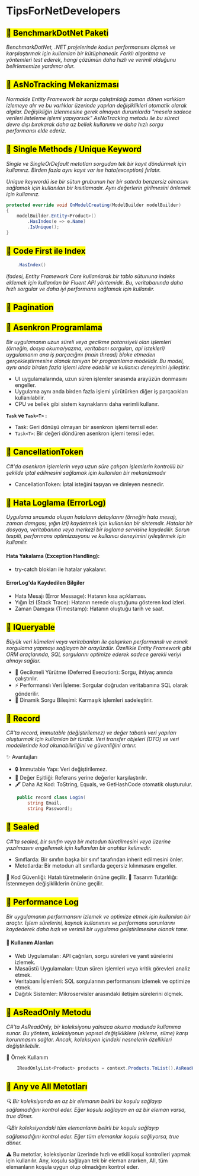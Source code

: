 # TipsForNetDevelopers

## <mark> 📌 BenchmarkDotNet Paketi</mark>

*BenchmarkDotNet, .NET projelerinde kodun performansını ölçmek ve karşılaştırmak için kullanılan bir kütüphanedir. Farklı algoritma ve yöntemleri test ederek, hangi çözümün daha hızlı ve verimli olduğunu belirlememize yardımcı olur.*

## <mark> 📌 AsNoTracking Mekanizması</mark>

*Normalde Entity Framework bir sorgu çalıştırıldığı zaman dönen varlıkları izlemeye alır ve bu varlıklar üzerinde yapılan değişiklikleri otomatik olarak algılar. Değişikliğin izlenmesine gerek olmayan durumlarda "mesela sadece verileri listeleme işlemi yapıyorsak" AsNoTracking metodu ile bu süreci devre dışı bırakarak daha az bellek kullanımı ve daha hızlı sorgu performansı elde ederiz.*

## <mark> 📌 Single Methods / Unique Keyword</mark>

*Single ve SingleOrDefault metotları sorgudan tek bir kayıt döndürmek için kullanırız. Birden fazla aynı kayıt var ise hata(exception) fırlatır.*

*Unique keywordü ise bir sütun grubunun her bir satırda benzersiz olmasını sağlamak için kullanılan bir kısıtlamadır. Aynı değerlerin girilmesini önlemek için kullanırız.*

```csharp
protected override void OnModelCreating(ModelBuilder modelBuilder)
{
    modelBuilder.Entity<Product>()
        .HasIndex(e => e.Name)
        .IsUnique();
}
```
## <mark> 📌 Code First ile Index</mark>

```csharp
    .HasIndex()
```
*ifadesi, Entity Framework Core kullanılarak bir tablo sütununa indeks eklemek için kullanılan bir Fluent API yöntemidir. Bu, veritabanında daha hızlı sorgular ve daha iyi performans sağlamak için kullanılır.*

## <mark> 📌 Pagination </mark>

## <mark> 📌 Asenkron Programlama </mark>

*Bir uygulamanın uzun süreli veya gecikme potansiyeli olan işlemleri (örneğin, dosya okuma/yazma, veritabanı sorguları, api istekleri) uygulamanın ana iş parçacığını (main thread) bloke etmeden gerçekleştirmesine olanak tanıyan bir programlama modelidir. Bu model, aynı anda birden fazla işlemi idare edebilir ve kullanıcı deneyimini iyileştirir.*
- UI uygulamalarında, uzun süren işlemler sırasında arayüzün donmasını engeller.
- Uygulama aynı anda birden fazla işlemi yürütürken diğer iş parçacıkları kullanılabilir.
- CPU ve bellek gibi sistem kaynaklarını daha verimli kullanır.
  
**`Task` ve `Task<T>` :**

* Task: Geri dönüşü olmayan bir asenkron işlemi temsil eder.
* `Task<T>`: Bir değeri döndüren asenkron işlemi temsil eder.

## <mark> 📌 CancellationToken </mark>

*C#'da asenkron işlemlerin veya uzun süre çalışan işlemlerin kontrollü bir şekilde iptal edilmesini sağlamak için kullanılan bir mekanizmadır*

- CancellationToken: İptal isteğini taşıyan ve dinleyen nesnedir.

## <mark> 📌 Hata Loglama (ErrorLog) </mark>

*Uygulama sırasında oluşan hataların detaylarını (örneğin hata mesajı, zaman damgası, yığın izi) kaydetmek için kullanılan bir sistemdir. Hatalar bir dosyaya, veritabanına veya merkezi bir loglama servisine kaydedilir. Sorun tespiti, performans optimizasyonu ve kullanıcı deneyimini iyileştirmek için kullanılır.*

#### Hata Yakalama (Exception Handling):
- try-catch blokları ile hatalar yakalanır.

#### ErrorLog'da Kaydedilen Bilgiler
- Hata Mesajı (Error Message): Hatanın kısa açıklaması.
- Yığın İzi (Stack Trace): Hatanın nerede oluştuğunu gösteren kod izleri.
- Zaman Damgası (Timestamp): Hatanın oluştuğu tarih ve saat.

## <mark> 📌 IQueryable </mark>

*Büyük veri kümeleri veya veritabanları ile çalışırken performanslı ve esnek sorgulama yapmayı sağlayan bir arayüzdür. Özellikle Entity Framework gibi ORM araçlarında, SQL sorgularını optimize ederek sadece gerekli veriyi almayı sağlar.*

- 🌟 Gecikmeli Yürütme (Deferred Execution): Sorgu, ihtiyaç anında çalıştırılır.
- ⚡ Performanslı Veri İşleme: Sorgular doğrudan veritabanına SQL olarak gönderilir.
- 🔄 Dinamik Sorgu Bileşimi: Karmaşık işlemleri sadeleştirir.

## <mark> 📌 Record </mark>

*C#'ta record, immutable (değiştirilemez) ve değer tabanlı veri yapıları oluşturmak için kullanılan bir türdür. Veri transfer objeleri (DTO) ve veri modellerinde kod okunabilirliğini ve güvenliğini artırır.*

✨ Avantajları
- 🔒 Immutable Yapı: Veri değiştirilemez.
- 🎯 Değer Eşitliği: Referans yerine değerler karşılaştırılır.
- 🖋️ Daha Az Kod: ToString, Equals, ve GetHashCode otomatik oluşturulur.

```csharp
    public record class Login(
        string Email,
        string Password);
```

## <mark> 📌 Sealed </mark>

*C#'ta sealed, bir sınıfın veya bir metodun türetilmesini veya üzerine yazılmasını engellemek için kullanılan bir anahtar kelimedir.*

- Sınıflarda: Bir sınıfın başka bir sınıf tarafından inherit edilmesini önler.
- Metotlarda: Bir metodun alt sınıflarda geçersiz kılınmasını engeller.

🌟 Kod Güvenliği: Hatalı türetmelerin önüne geçilir.
🎯 Tasarım Tutarlılığı: İstenmeyen değişikliklerin önüne geçilir.

## <mark> 📌 Performance Log </mark>

*Bir uygulamanın performansını izlemek ve optimize etmek için kullanılan bir araçtır. İşlem sürelerini, kaynak kullanımını ve performans sorunlarını kaydederek daha hızlı ve verimli bir uygulama geliştirilmesine olanak tanır.*

#### 🔎 Kullanım Alanları
- Web Uygulamaları: API çağrıları, sorgu süreleri ve yanıt sürelerini izlemek.
- Masaüstü Uygulamaları: Uzun süren işlemleri veya kritik görevleri analiz etmek.
- Veritabanı İşlemleri: SQL sorgularının performansını izlemek ve optimize etmek.
- Dağıtık Sistemler: Mikroservisler arasındaki iletişim sürelerini ölçmek.

## <mark> 📌 AsReadOnly Metodu </mark>

*C#'ta AsReadOnly, bir koleksiyonu yalnızca okuma modunda kullanıma sunar. Bu yöntem, koleksiyonun yapısal değişikliklere (ekleme, silme) karşı korunmasını sağlar. Ancak, koleksiyon içindeki nesnelerin özellikleri değiştirilebilir.*

🚀 Örnek Kullanım
```csharp
    IReadOnlyList<Product> products = context.Products.ToList().AsReadOnly();
```

## <mark> 📌 Any ve All Metotları </mark>

*🔍 Bir koleksiyonda en az bir elemanın belirli bir koşulu sağlayıp sağlamadığını kontrol eder. Eğer koşulu sağlayan en az bir eleman varsa, true döner.*

*🔍Bir koleksiyondaki tüm elemanların belirli bir koşulu sağlayıp sağlamadığını kontrol eder. Eğer tüm elemanlar koşulu sağlıyorsa, true döner.*

⚠️ Bu metotlar, koleksiyonlar üzerinde hızlı ve etkili koşul kontrolleri yapmak için kullanılır. Any, koşulu sağlayan tek bir eleman ararken, All, tüm elemanların koşula uygun olup olmadığını kontrol eder.